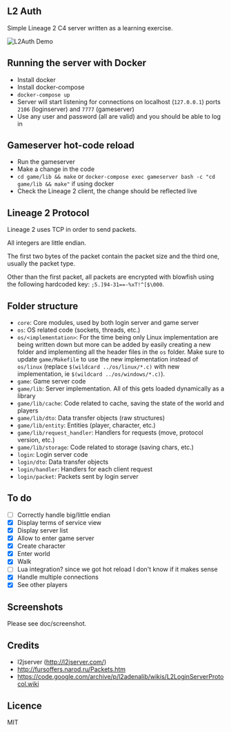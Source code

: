 ## L2 Auth
Simple Lineage 2 C4 server written as a learning exercise.

![L2Auth Demo](doc/screenshot/demo.gif)

## Running the server with Docker
- Install docker
- Install docker-compose
- `docker-compose up`
- Server will start listening for connections on localhost (`127.0.0.1`) ports `2106` (loginserver) and `7777` (gameserver)
- Use any user and password (all are valid) and you should be able to log in

## Gameserver hot-code reload
- Run the gameserver
- Make a change in the code
- `cd game/lib && make` or `docker-compose exec gameserver bash -c "cd game/lib && make"` if using docker
- Check the Lineage 2 client, the change should be reflected live

## Lineage 2 Protocol
Lineage 2 uses TCP in order to send packets.

All integers are little endian.

The first two bytes of the packet contain the packet size and the third one, usually the packet type.

Other than the first packet, all packets are encrypted with blowfish using the following hardcoded key: `;5.]94-31==-%xT!^[$\000`.

## Folder structure
- `core`: Core modules, used by both login server and game server
- `os`: OS related code (sockets, threads, etc.)
- `os/<implementation>`: For the time being only Linux implementation are being written down but more can be added by easily creating a new folder and implementing all the header files in the `os` folder. Make sure to update `game/Makefile` to use the new implementation instead of `os/linux` (replace `$(wildcard ../os/linux/*.c)` with new implementation, ie `$(wildcard ../os/windows/*.c)`).
- `game`: Game server code
- `game/lib`: Server implementation. All of this gets loaded dynamically as a library
- `game/lib/cache`: Code related to cache, saving the state of the world and players
- `game/lib/dto`: Data transfer objects (raw structures)
- `game/lib/entity`: Entities (player, character, etc.)
- `game/lib/request_handler`: Handlers for requests (move, protocol version, etc.)
- `game/lib/storage`: Code related to storage (saving chars, etc.)
- `login`: Login server code
- `login/dto`: Data transfer objects
- `login/handler`: Handlers for each client request
- `login/packet`: Packets sent by login server

## To do
- [ ] Correctly handle big/little endian
- [x] Display terms of service view
- [x] Display server list
- [x] Allow to enter game server
- [x] Create character
- [x] Enter world
- [x] Walk
- [ ] Lua integration? since we got hot reload I don't know if it makes sense
- [x] Handle multiple connections
- [x] See other players

## Screenshots
Please see doc/screenshot.

## Credits
- l2jserver (http://l2jserver.com/)
- http://fursoffers.narod.ru/Packets.htm
- https://code.google.com/archive/p/l2adenalib/wikis/L2LoginServerProtocol.wiki

## Licence
MIT

